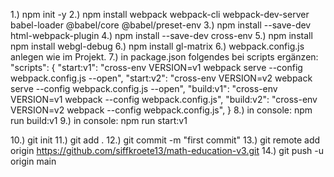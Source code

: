 1.) npm init -y
2.) npm install webpack webpack-cli webpack-dev-server babel-loader @babel/core @babel/preset-env
3.) npm install --save-dev html-webpack-plugin
4.) npm install --save-dev cross-env
5.) npm install npm install webgl-debug
6.) npm install gl-matrix
6.) webpack.config.js anlegen wie im Projekt.
7.) in package.json folgendes bei scripts ergänzen: "scripts": {
        "start:v1": "cross-env VERSION=v1 webpack serve --config webpack.config.js --open",
        "start:v2": "cross-env VERSION=v2 webpack serve --config webpack.config.js --open",
        "build:v1": "cross-env VERSION=v1 webpack --config webpack.config.js",
        "build:v2": "cross-env VERSION=v2 webpack --config webpack.config.js",
    }
8.) in console: npm run build:v1
9.) in console: npm run start:v1

10.) git init
11.) git add .
12.) git commit -m "first commit"
13.) git remote add origin https://github.com/siffkroete13/math-education-v3.git
14.) git push -u origin main